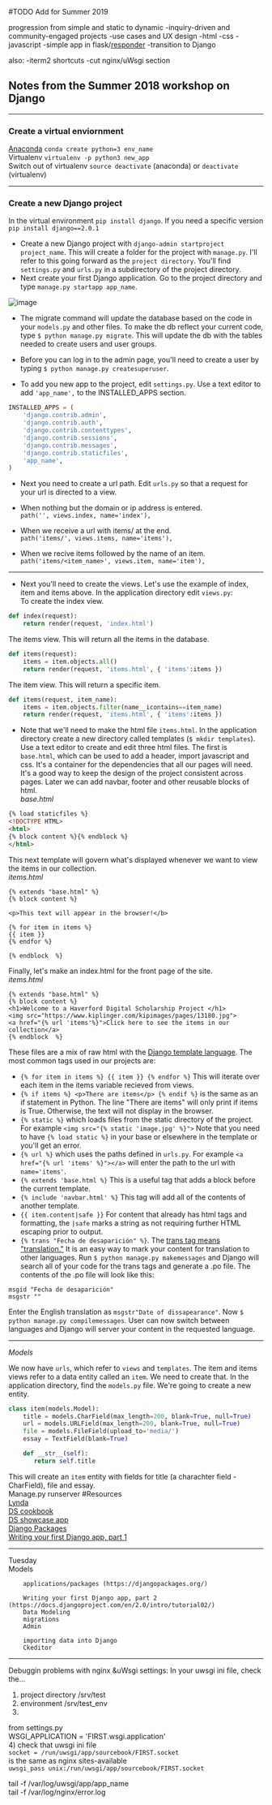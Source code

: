#TODO Add for Summer 2019

progression from simple and static to dynamic 
-inquiry-driven and community-engaged projects 
-use cases and UX design
-html 
-css
-javascript
-simple app in flask/[responder](http://python-responder.org/en/latest/)
-transition to Django 

also:
-iterm2 shortcuts
-cut nginx/uWsgi section 


## Notes from the Summer 2018 workshop on Django 

***
### Create a virtual enviornment 
[Anaconda](https://conda.io/docs/index.html) `conda create python=3 env_name`    
Virtualenv `virtualenv -p python3 new_app`    
Switch out of virtualenv
`source deactivate` (anaconda) or `deactivate` (virtualenv)    

***
### Create a new Django project
In the virtual environment `pip install django`.  If you need a specific version `pip install django==2.0.1`  

-  Create a new Django project with `django-admin startproject project_name`.  This will create a folder for the project with `manage.py`.  I'll refer to this going forward as the `project directory`.  You'll find `settings.py` and `urls.py` in a subdirectory of the project directory.    
-  Next create your first Django application.  Go to the project directory and type `manage.py startapp app_name`.    

![image](https://github.com/HCDigitalScholarship/ds-cookbook/blob/master/google_vision/why-django-for-web-development-8-638.jpg)  


- The migrate command will update the database based on the code in your `models.py` and other files.  To make the db reflect your current code, type `$ python manage.py migrate`.  This will update the db with the tables needed to create users and user groups.  

- Before you can log in to the admin page, you'll need to create a user by typing `$ python manage.py createsuperuser`.    
- To add you new app to the project, edit `settings.py`.  Use a text editor to add `'app_name',` to the INSTALLED_APPS section.  
```python
INSTALLED_APPS = (
    'django.contrib.admin',
    'django.contrib.auth',
    'django.contrib.contenttypes',
    'django.contrib.sessions',
    'django.contrib.messages',
    'django.contrib.staticfiles',
    'app_name',
)
```
- Next you need to create a url path.  Edit `urls.py` so that a request for your url is directed to a view.  

- When nothing but the domain or ip address is entered.  
`path('', views.index, name='index'),`  
- When we receive a url with items/ at the end.  
`path('items/', views.items, name='items'),`  
- When we recive items followed by the name of an item.  
`path('items/<item_name>', views.item, name='item'),`  

***
- Next you'll need to create the views.  Let's use the example of index, item and items above. In the application directory edit `views.py`:  
To create the index view. 
```python
def index(request):
    return render(request, 'index.html')
```
The items view.  This will return all the items in the database. 
```python
def items(request):
    items = item.objects.all()
    return render(request, 'items.html', { 'items':items })
```
The item view.  This will return a specific item. 
```python
def items(request, item_name):
    items = item.objects.filter(name__icontains==item_name)
    return render(request, 'items.html', { 'items':items })
```
- Note that we'll need to make the html file `items.html`.  In the application directory create a new directory called templates (`$ mkdir templates`).  Use a text editor to create and edit three html files.  The first is `base.html`, which can be used to add a header, import javascript and css.  It's a container for the dependencies that all our pages will need.  It's a good way to keep the design of the project consistent across pages.  Later we can add navbar, footer and other reusable blocks of html.      
*base.html*  
```html
{% load staticfiles %}
<!DOCTYPE HTML>
<html>
{% block content %}{% endblock %}
</html>
```
This next template will govern what's displayed whenever we want to view the items in our collection.  
*items.html*   
```
{% extends "base.html" %}
{% block content %}

<p>This text will appear in the browser!</b>

{% for item in items %}
{{ item }}
{% endfor %}

{% endblock  %}
```

Finally, let's make an index.html for the front page of the site.  
*items.html*   
```
{% extends "base.html" %}
{% block content %}
<h1>Welcome to a Haverford Digital Scholarship Project </h1>
<img src="https://www.kiplinger.com/kipimages/pages/13180.jpg">
<a href="{% url 'items'%}">Click here to see the items in our collection</a>
{% endblock  %}
```

These files are a mix of raw html with the [Django template language](https://docs.djangoproject.com/en/2.0/ref/templates/language/).  The most common tags used in our projects are:  
- `{% for item in items %} {{ item }} {% endfor %}`  This will iterate over each item in the items variable recieved from views.  
- `{% if items %} <p>There are items</p> {% endif %}` is the same as an if statement in Python.  The line "There are items" will only print if items is True. Otherwise, the text will not display in the browser.  
- `{% static %}` which loads files from the static directory of the project.  For example `<img src="{% static 'image.jpg' %}">` Note that you need to have `{% load static %}` in your base or elsewhere in the template or you'll get an error.   
- `{% url %}` which uses the paths defined in `urls.py`.  For example `<a href="{% url 'items' %}"></a>` will enter the path to the url with `name='items'`.  
-  `{% extends 'base.html %}`  This is a useful tag that adds a block before the current template. 
- `{% include 'navbar.html' %}`  This tag will add all of the contents of another template.
- `{{ item.content|safe }}`  For content that already has html tags and formatting, the `|safe` marks a string as not requiring further HTML escaping prior to output. 
- `{% trans "Fecha de desaparición" %}`.  The [trans tag means "translation."](https://docs.djangoproject.com/en/2.0/topics/i18n/translation/)  It is an easy way to mark your content for translation to other languages.  Run `$ python manage.py makemessages` and Django will search all of your code for the trans tags and generate a .po file. The contents of the .po file will look like this:  
```
msgid "Fecha de desaparición"
msgstr ""
```
Enter the English translation as `msgstr"Date of dissapearance"`.  Now `$ python manage.py compilemessages`.  User can now switch between languages and Django will server your content in the requested language. 

***		
*Models*

We now have `urls`, which refer to `views` and `templates`.  The item and items views refer to a data entity called an `item`.  We need to create that.  In the application directory, find the `models.py` file.  We're going to create a new entity.  
```python
class item(models.Model):
    title = models.CharField(max_length=200, blank=True, null=True)
    url = models.URLField(max_length=200, blank=True, null=True)
    file = models.FileField(upload_to='media/')
    essay = TextField(blank=True)

    def __str__(self):
       return self.title 
   ```
This will create an `item` entity with fields for title (a charachter field - CharField), file and essay.  
Manage.py runserver 
#Resources  
		[Lynda](https://www.lynda.com/allcourses)  
		[DS cookbook](https://github.com/HCDigitalScholarship/ds-cookbook)  
		[DS showcase app](https://github.com/HCDigitalScholarship/django-showcase)  
    [Django Packages](https://djangopackages.org/)  
		[Writing your first Django app, part 1](https://docs.djangoproject.com/en/2.0/intro/tutorial01/)  
***
Tuesday		
	Models
	
		applications/packages (https://djangopackages.org/)
		
		Writing your first Django app, part 2 (https://docs.djangoproject.com/en/2.0/intro/tutorial02/)
		Data Modeling
		migrations
		Admin
		
		importing data into Django 
		Ckeditor
***
Debuggin problems with nginx &uWsgi settings:
In your uwsgi ini file, check the...
1) project directory /srv/test  
2) environment /srv/test_env  
3) 
from settings.py  
WSGI_APPLICATION = 'FIRST.wsgi.application'  
4) check that 
uwsgi ini file  
`socket = /run/uwsgi/app/sourcebook/FIRST.socket`    
is the same as nginx sites-available  
`uwsgi_pass unix:/run/uwsgi/app/sourcebook/FIRST.socket`  

tail -f /var/log/uwsgi/app/app_name  
tail -f /var/log/nginx/error.log  
